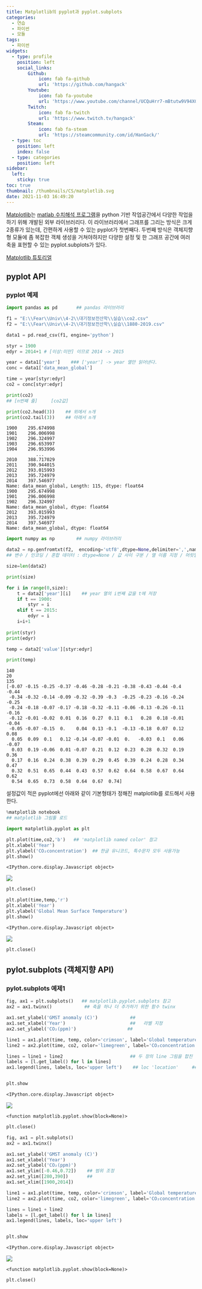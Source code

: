 ```yaml
---
title: Matplotlib의 pyplot과 pyplot.subplots
categories:
  - 연습
  - 파이썬
  - 모듈
tags:
  - 파이썬
widgets:
  - type: profile
    position: left
    social_links:
        Github:
            icon: fab fa-github
            url: 'https://github.com/hangack'
        Youtube:
            icon: fab fa-youtube
            url: 'https://www.youtube.com/channel/UCQuHrr7-mBtutw9V94XGH-g'
        Twitch:
            icon: fab fa-twitch
            url: 'https://www.twitch.tv/hangack'
        Steam:
            icon: fab fa-steam
            url: 'https://steamcommunity.com/id/HanGack/'
  - type: toc
    position: left
    index: false
  - type: categories
    position: left
sidebar:
  left:
    sticky: true
toc: true
thumbnail: /thumbnails/CS/matplotlib.svg
date: 2021-11-03 16:49:20
---
```

[Matplotlib](https://matplotlib.org/)는 [matlab 수치해석 프로그램](https://www.mathworks.com/products/matlab.html)을 python 기반 작업공간에서 다양한 작업을 하기 위해 개발된 외부 라이브러리다.
이 라이브러리에서 그래프를 그리는 방식은 크게 2종류가 있는데, 간편하게 사용할 수 있는 pyplot가 첫번째다. 두번째 방식은 객체지향형 모듈에 좀 복잡한 객체 생성을 거쳐야하지만 다양한 설정 및 한 그래프 공간에 여러 축을 표현할 수 있는 pyplot.subplots가 있다.

[Matplotlib 튜토리얼](https://matplotlib.org/stable/gallery/index.html)

## pyplot  API

### pyplot 예제


```python
import pandas as pd       ## pandas 라이브러리

f1 = "E:\\Fear\\Univ\\4-2\\대기정보전산학\\실습\\co2.csv"
f2 = "E:\\Fear\\Univ\\4-2\\대기정보전산학\\실습\\1880-2019.csv"

data1 = pd.read_csv(f1, engine='python')

styr = 1900
edyr = 2014+1 # [이상:미만] 이므로 2014 -> 2015

year = data1['year']    ### ['year'] -> year 열만 읽어낸다.
conc = data1['data_mean_global']

time = year[styr:edyr]
co2 = conc[styr:edyr]

print(co2)
## [n번째 줄]     [co2값]

print(co2.head(3))    ## 위에서 n개
print(co2.tail(3))    ## 아래서 n개
```

    1900    295.674998
    1901    296.006998
    1902    296.324997
    1903    296.653997
    1904    296.953996
               ...    
    2010    388.717029
    2011    390.944015
    2012    393.015993
    2013    395.724979
    2014    397.546977
    Name: data_mean_global, Length: 115, dtype: float64
    1900    295.674998
    1901    296.006998
    1902    296.324997
    Name: data_mean_global, dtype: float64
    2012    393.015993
    2013    395.724979
    2014    397.546977
    Name: data_mean_global, dtype: float64
    


```python
import numpy as np        ## numpy 라이브러리

data2 = np.genfromtxt(f2,  encoding='utf8',dtype=None,delimiter=',',names=('year','value'), skip_header=5)
## 변수 / 인코딩 / 혼합 데이터 : dtype=None / 값 사이 구분 / 열 이름 지정 / 머릿말 생략 열 수

size=len(data2)

print(size)

for i in range(0,size):
    t = data2['year'][i]    ## year 열의 i번째 값을 t에 저장
    if t == 1900:
        styr = i
    elif t == 2015:
        edyr = i
    i=i+1
    
print(styr)
print(edyr)

temp = data2['value'][styr:edyr]

print(temp)
```

    140
    20
    135
    [-0.07 -0.15 -0.25 -0.37 -0.46 -0.28 -0.21 -0.38 -0.43 -0.44 -0.4  -0.44
     -0.34 -0.32 -0.14 -0.09 -0.32 -0.39 -0.3  -0.25 -0.23 -0.16 -0.24 -0.25
     -0.24 -0.18 -0.07 -0.17 -0.18 -0.32 -0.11 -0.06 -0.13 -0.26 -0.11 -0.16
     -0.12 -0.01 -0.02  0.01  0.16  0.27  0.11  0.1   0.28  0.18 -0.01 -0.04
     -0.05 -0.07 -0.15  0.    0.04  0.13 -0.1  -0.13 -0.18  0.07  0.12  0.08
      0.05  0.09  0.1   0.12 -0.14 -0.07 -0.01  0.   -0.03  0.1   0.06 -0.07
      0.03  0.19 -0.06  0.01 -0.07  0.21  0.12  0.23  0.28  0.32  0.19  0.36
      0.17  0.16  0.24  0.38  0.39  0.29  0.45  0.39  0.24  0.28  0.34  0.47
      0.32  0.51  0.65  0.44  0.43  0.57  0.62  0.64  0.58  0.67  0.64  0.62
      0.54  0.65  0.73  0.58  0.64  0.67  0.74]
    

설정값이 적은 pyplot에선 아래와 같이 기본형태가 정해진 matplotlib를 로드해서 사용한다.


```python
%matplotlib notebook  
## matplotlib 그림툴 로드
```


```python
import matplotlib.pyplot as plt

plt.plot(time,co2,'b')   ## 'matplotlib named color' 참고
plt.xlabel('Year')
plt.ylabel('CO₂concentration')  ## 한글 유니코드, 특수문자 모두 사용가능
plt.show()
```


    <IPython.core.display.Javascript object>



![](/images/2111/pyplot/pyplot01.png)



```python
plt.close()
```


```python
plt.plot(time,temp,'r')
plt.xlabel('Year')
plt.ylabel('Global Mean Surface Temperature')
plt.show()
```


    <IPython.core.display.Javascript object>



![](/images/2111/pyplot/pyplot02.png)



```python
plt.close()
```

## pylot.subplots (객체지향 API)

### pylot.subplots 예제1


```python
fig, ax1 = plt.subplots()   ## matplotlib.pyplot.subplots 참고
ax2 = ax1.twinx()            ## 축을 하나 더 추가하기 위한 함수 twinx

ax1.set_ylabel('GMST anomaly (C)')            ##
ax1.set_xlabel('Year')                        ##   라벨 지정
ax2.set_ylabel('CO₂(ppm)')                   ##

line1 = ax1.plot(time, temp, color='crimson', label='Global temperature anomaly',linewidth = 1.5)
line2 = ax2.plot(time, co2, color='limegreen', label='CO₂concentration',linewidth = 2.)

lines = line1 + line2                         ## 두 장의 line 그림을 합친 변수
labels = [l.get_label() for l in lines]
ax1.legend(lines, labels, loc='upper left')    ## loc 'location'     ## matplotlin.axes.Axes.legend 참고


plt.show
```


    <IPython.core.display.Javascript object>



![](/images/2111/pyplot/pyplot03.png)





    <function matplotlib.pyplot.show(block=None)>




```python
plt.close()
```


```python
fig, ax1 = plt.subplots() 
ax2 = ax1.twinx() 

ax1.set_ylabel('GMST anomaly (C)')   
ax1.set_xlabel('Year')     
ax2.set_ylabel('CO₂(ppm)')  
ax1.set_ylim([-0.46,0.72])    ## 범위 조정
ax2.set_ylim([280,390])       ##
ax1.set_xlim([1900,2014])

line1 = ax1.plot(time, temp, color='crimson', label='Global temperature anomaly',linewidth = 1.5)
line2 = ax2.plot(time, co2, color='limegreen', label='CO₂concentration',linewidth = 2.)

lines = line1 + line2      
labels = [l.get_label() for l in lines]
ax1.legend(lines, labels, loc='upper left') 


plt.show
```


    <IPython.core.display.Javascript object>



![](/images/2111/pyplot/pyplot04.png)





    <function matplotlib.pyplot.show(block=None)>




```python
plt.close()
```
